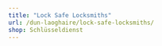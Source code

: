 ```yaml
---
title: "Lock Safe Locksmiths"
url: /dun-laoghaire/lock-safe-locksmiths/
shop: Schlüsseldienst
---
```

